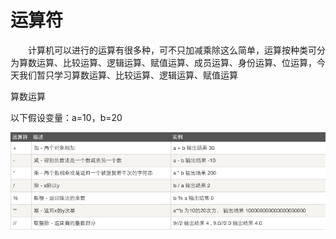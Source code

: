 运算符
=======

　　计算机可以进行的运算有很多种，可不只加减乘除这么简单，运算按种类可分为算数运算、比较运算、逻辑运算、赋值运算、成员运算、身份运算、位运算，今天我们暂只学习算数运算、比较运算、逻辑运算、赋值运算

算数运算

以下假设变量：a=10，b=20

![](https://github.com/wopincm/python/blob/master/%E7%AC%AC%E4%B8%80%E7%AB%A0/images/988316-20170918164114681-450791355.png)  
